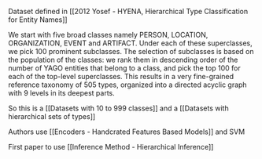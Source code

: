 Dataset defined in [[2012 Yosef - HYENA, Hierarchical Type Classification for Entity Names]]

We start with five broad classes namely PERSON, LOCATION, ORGANIZATION, EVENT and ARTIFACT. Under each of these superclasses, we pick 100 prominent subclasses. The selection of subclasses is based on the population of the classes: we rank them in descending order of the number of YAGO entities that belong to a class, and pick the top 100 for each of the top-level superclasses. This results in a very fine-grained reference taxonomy of 505 types, organized into a directed acyclic graph with 9 levels in its deepest parts.

So this is a [[Datasets with 10 to 999 classes]] and a [[Datasets with hierarchical sets of types]]

Authors use [[Encoders - Handcrated Features  Based Models]] and SVM 

First paper to use [[Inference Method - Hierarchical Inference]]